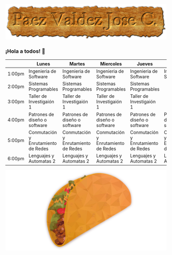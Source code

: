    ![](cooltext418068488941457.png)
  

### ¡Hola a todos! 👋

<!--
**JoseCarlosPaezV/JoseCarlosPaezV** is a ✨ _special_ ✨ repository because its `README.md` (this file) appears on your GitHub profile.

Here are some ideas to get you started:

- 🔭 I’m currently working on ...
- 🌱 I’m currently learning ...
- 👯 I’m looking to collaborate on ...
- 🤔 I’m looking for help with ...
- 💬 Ask me about ...
- 📫 How to reach me: ...
- 😄 Pronouns: ...
- ⚡ Fun fact: ...
-->

|        | Lunes                           | Martes                          | Miercoles                       | Jueves                          | Viernes                         |
|--------|---------------------------------|---------------------------------|---------------------------------|---------------------------------|---------------------------------|
| 1:00pm | Ingenieria de Software   | Ingenieria de Software        | Ingenieria de Software        | Ingenieria de Software        | Ingenieria de Software        |
| 2:00pm | Sistemas Programables   | Sistemas Programables   | Sistemas Programables   | Sistemas Programables   |                                 |
| 3:00pm | Taller de Investigaión 1           | Taller de Investigaión 1           | Taller de Investigaión 1           | Taller de Investigaión 1           | 
| 4:00pm | Patrones de diseño o software      | Patrones de diseño o software           | Patrones de diseño o software           | Patrones de diseño o software           |  Patrones de diseño o software                |
| 5:00pm | Conmutación y Enrutamiento de Redes         | Conmutación y Enrutamiento de Redes         | Conmutación y Enrutamiento de Redes         | Conmutación y Enrutamiento de Redes         | Conmutación y Enrutamiento de Redes         |
| 6:00pm | Lenguajes y Automatas 2 | Lenguajes y Automatas 2 | Lenguajes y Automatas 2 | Lenguajes y Automatas 2 | Lenguajes y Automatas 2 |



 ![](taco-gf4484f1da_1280.png)
